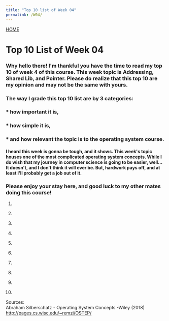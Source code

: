 ```yaml
---
title: "Top 10 list of Week 04"
permalink: /W04/
---
```


[HOME](../)

# Top 10 List of Week 04

### Why hello there! I'm thankful you have the time to read my top 10 of week 4 of this course. This week topic is **Addressing, Shared Lib, and Pointer.** Please do realize that this top 10 are my opinion and may not be the same with yours. 
### The way I grade this top 10 list are by 3 categories:
### * how important it is,
### * how simple it is,
### * and how relevant the topic is to the operating system course.
#### I heard this week is gonna be tough, and it shows. This week's topic houses one of the most complicated operating system concepts. While I do wish that my journey in computer science is going to be easier, well... It doesn't, and I don't think it will ever be. But, hardwork pays off, and at least I'll probably get a job out of it. 
### Please enjoy your stay here, and good luck to my other mates doing this course!

1. []() <br>


2. []() <br>


3. []() <br>


4. []() <br>


5. []() <br>


6. []() <br>


7. []() <br>


8. []() <br>


9. []() <br>


10. []() <br>

Sources: <br>
Abraham Silberschatz - Operating System Concepts -Wiley (2018) <br>
http://pages.cs.wisc.edu/~remzi/OSTEP/ <br>
